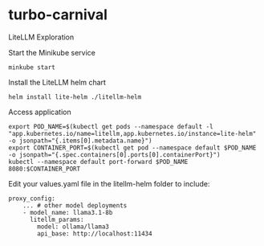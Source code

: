 # turbo-carnival
LiteLLM Exploration


Start the Minikube service
```
minkube start 
```

Install the LiteLLM helm chart
```
helm install lite-helm ./litellm-helm
```

Access application
```
export POD_NAME=$(kubectl get pods --namespace default -l "app.kubernetes.io/name=litellm,app.kubernetes.io/instance=lite-helm" -o jsonpath="{.items[0].metadata.name}")
export CONTAINER_PORT=$(kubectl get pod --namespace default $POD_NAME -o jsonpath="{.spec.containers[0].ports[0].containerPort}")
kubectl --namespace default port-forward $POD_NAME 8080:$CONTAINER_PORT
```

Edit your values.yaml file in the litellm-helm folder to include:
```
proxy_config:
    ... # other model deployments
    - model_name: llama3.1-8b
      litellm_params:
        model: ollama/llama3
        api_base: http://localhost:11434
```